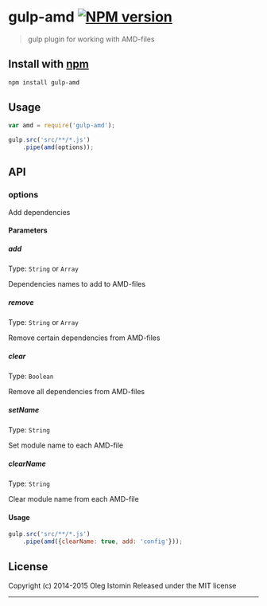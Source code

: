 # gulp-amd [![NPM version](https://badge.fury.io/js/gulp-amd.svg)](http://badge.fury.io/js/gulp-amd)

> gulp plugin for working with AMD-files

## Install with [npm](npmjs.org)

```sh
npm install gulp-amd
```

## Usage

```js
var amd = require('gulp-amd');

gulp.src('src/**/*.js')
    .pipe(amd(options));
```


## API
### options

Add dependencies

#### Parameters

##### add
Type: `String` or `Array`

Dependencies names to add to AMD-files

##### remove
Type: `String` or `Array`

Remove certain dependencies from AMD-files

##### clear
Type: `Boolean`

Remove all dependencies from AMD-files

##### setName
Type: `String`

Set module name to each AMD-file

##### clearName
Type: `String`

Clear module name from each AMD-file


#### Usage

```js
gulp.src('src/**/*.js')
    .pipe(amd({clearName: true, add: 'config'}));
```


## License

Copyright (c) 2014-2015 Oleg Istomin
Released under the MIT license

***